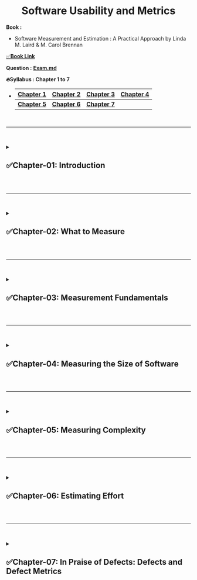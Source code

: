 <h1 align="center">Software Usability and Metrics</h1>

**Book :**
- Software Measurement and Estimation : A Practical Approach by Linda M. Laird & M. Carol Brennan

[✅**Book Link**][book]

[book]: https://drive.google.com/drive/folders/1Xfwx80e59zGNAfrznqzT6ev_If1cBrSD?usp=sharing

**Question :** [**Exam.md**](Exam.md)

**🔥Syllabus : Chapter 1 to 7**

-   |[**Chapter 1**][1] | [Chapter 2][2] | [Chapter 3][3] | [Chapter 4][4]|
    |--------- | --------- | --------- | ---------|
    |[**Chapter 5**](#ch5) | [**Chapter 6**][6] | [**Chapter 7**][7] |       |

[1]: #ch1
[2]: #ch2
[3]: #ch3
[4]: #ch4
[6]: #ch6
[7]: #ch7

<br><hr><br>
<details>
<summary><h2 id="ch1">✅Chapter-01: Introduction</h2></summary>

**🔥Why measurement?**
- 23% canceled before completion
- 28% of completed projects on time, budget, features
- 45% overrun budget

**🔥Skills needed for prediction and estimation**
- Software development related risk
- Activity control / predict
- Managing the risks
- Delivery Reliability

**🔥Maturity of an organization**
- **CMMI (Capability Maturity Model Integration)**
- 5 levels
- **i) Initial ii) Managed iii) Defined**
- **iv) Quantitatively Managed v) Optimizing**
- Process Area (PA) for each levels
- For ii) Managed: Project plan, Project montioring & control
- For iv) Quantitatively Managed: Establishing quantitative view
- For v) Optimizing: Continuous measurable improvement

</details>

<br><hr><br>
<details>
<summary><h2 id="ch2">✅Chapter-02: What to Measure</h2></summary>

**🔥3 information before creating measurement model**
- Customer of the metric
- What are the goals
- What metrics, when collected

How to make such model?

**🔥GQM (Goal Question Metric) approach**
- Identify goal
- Question(s) identification
- Define the metric

**🔥Decision Maker Model**
- Client is the decision maker
- Decision changes over time 
    ```mermaid
        graph LR
        A[Project Decisions] -->|Information| B[Project Measures]
        A -->|Data/Product| B
    ```
**🔥Standard Driven Metrics**
- Software Engineering Institute (SEI)
- Minimal set consists of following:
- System size
- Project duration
- Effort
- Defects
- Productivity

**🔥GQMM (Goal Question Metric Mechanism)**
- who will collect and report data
- how frequently data will be collected and reported
- Without mechanism, data may get corrupted & budget overrun

**🔥What to measure is a function of time**
- characteristics of any metrics program
- what to measure varies based on current position in lifecycle
- business needs change, metrics must change too
- metrics can lose their efficacy over time

</details>

<br><hr><br>
<details>
<summary><h2 id="ch3">✅Chapter-03: Measurement Fundamentals</h2></summary>

Number of lines of code (LOC) may vary depending on the rule.<br>
LLOC = logical lines of code<br>

**🔥Measurement models**
- Making the unmeasurable measurable.
- **3 types of model : text, diagrammatic, algorithmic**
- Text model - Items clearly defined but their relationships difficult to visualize
- Diagrammatic model
    ```mermaid
        flowchart LR;
        1([Features]) 
        2([Size])
        3([Effort])
        4([Cost])
        5([Schedule])
        6([Defects])
        7([Resources])
        1--->2--->3--->4
        3--->5--->6
        2--->6
        7--->5
    ```
- Algorithmic / parametric model
- Effort = Schedule * Resource
- 3 types of model example with -> "Response Time"

**🔥How to measure anything?**
- Pantometric paradigm
- reduce to 'minimum required', visualize, divide, measure

**🔥Meta Model for metrics**
- Abstract : Concept & Definition
- Empirical World : Operational Definition & Measurement in real world
    ```mermaid
        flowchart LR;
        root1(Concept)
        1(Definition)
        2(Operational Definition)
        3(Measurement in real world)
        root1-->1-->2-->3
    ```

**🔥5 types of measurement scale**
- **Nominal :** Orderless list, no relationship. Central tendency - only mode
- **Ordinal :** Ordered set, priority. Mode and Median. Cannot say 2 Major bug > 4 minor bug
- **Interval :** Consistent Difference. Addition, subtraction. Mode, Median, Mean
- **Ratio :** (+, -, *, /). Mode, Median, Mean
- **Absolute :** Number of occurrence. Mode, Median, Mean. No negative value

**🔥Measures of variability**
- **Range :** High point - Low point
- **Deviation :** Distance from mean

```math
\begin{flalign}
\textrm{Variance for population: } \sum_{}^{} \frac{\textrm{Deviations}^{2}}{N} \\
\textrm{Variance for sample: } \sum_{}^{} \frac{\textrm{Deviations}^{2}}{N-1} \\
\textrm{Standard Deviation (SD): }\sqrt{\textrm{Variance}} \\
\textrm{Index of Variation (IV): } \frac{\textrm{SD}}{Mean} 
\end{flalign} 
```

<!-- - **Variance :** 
    - For population $\small\sum(\text{deviations}^2) / N$
    - For sample $\small\sum(\text{deviations}^2) / (N - 1)$
- **Standard Deviation (SD) :** $\sqrt{\text{variance}}$
- **Index of Variation (IV) :** $\large\frac{\text{SD}}{\text{mean}}$ -->

- Validity & Reliability of measurement
- Measurement error - Systematic & Random 

</details>

<br><hr><br>
<details>
<summary><h2 id="ch4">✅Chapter-04: Measuring the Size of Software</h2></summary>

Size is one of the most basic attributes of software.<br>
Measuring size in both **physical and functional sense**.

🔥**Physical measurements**
<br>

- **⭐Size**
    - **Lines of Code (LOC)** is the traditional measure for software size
    - does not adequately address functionality, complexity and technology
    - issue is which rules to follow
    - **KLOC** -> 1000 LOC, **NKLOC** -> non-commented thousand LOC, **LLOC** -> Logical LOC
    - Software Engineering Institute (**SEI**) -> framework for counting source code
    
    <br>
- **⭐Language Productivity Factor**
    - **"Gearing Factor"** compares the expressiveness & differences in productivity of languages
    - The more productive a language is, the fewer LOC need to be written
    - show the **relationship between LOC and function points**
    - C++ 55, Java 53, C 128
    - how many LOC need to be written to implement a function point
    - compare projects normalized by functionality rather than lines of code
    
    <br>
- **⭐Counting reused and refactored code**
    - NASA's classification scheme with an ordinal scale of 4 points
    - reused verbatim, slightly modified (< 25%)
    - extensively modified (>= 25%), new
    - simplified to reused (< 25%) and new
    
    <br>
- **⭐Length of specification and design**
    - Number of pages & Number of "shalls"
    - specification-to-code & design-to-code expansion ratio
    - for design-to-code expansion ratio of 300, project with 12 pages of design, need to write 3600 NLOC
    - CMMI level 3 or higher org. use **"shalls" for mandatory requirements**
    - These requirements can be traced to design, code, test cases
    ```
    If avg. number of staff months per "shall" is 1.05 with a standard deviation of 10%, 
    estimated no. of staff months for project with 100 "shall" would be 
    
    100 * 1.05 = 105 +- 21 staff months with 2 SD of 20%
    (using 2 SD for increase in accuracy)

    The interval contained within 1 SD of the mean is ~68% of the population, 2 Sd is ~95%, 3 Sd is 99.73%
    ```
    ```
    The standard deviation is a measure of how much the data is spread out from the mean. A high SD means that values are generally far from the mean.

    The empirical rule, also known as the 68-95-99.7 rule, is a statistical rule of thumb that states that for a normal distribution, approximately:
    
    68% of the data falls within one SD of the mean. 95% within two. 99.7% within three.

    For example, if the mean height of a population is 5 feet 6 inches, and the SD is 2 inches, then:
    
    Approximately 68% of the population will have a height between 5'4'' inches and 5'8''. 95% between 5'2'' and 5'10'' //for 3sd , range too large? usefulness?
    ```

<br>

🔥**Measuring Functionality**

Physical measurements - less about problem being solved, more about development technology.
<br>
Need to measure the size - based on what system needs to do rather than how it does it internally

**Function Point (FP) approach** -> count the inputs, outputs, interfaces, databases & inquiries in a system

- **⭐Function Point Analysis (FPA)**
    - indirect measure for the functional size of a system
    - most widely used **Functional Size Measurement (FSM)**. Others are : Lorenz-Kidd Method, Object Points, WebMO & Use Case Points.
    - estimating the size of the system from its external transactions & databases
    - counting FP in **IFPUG (International Function Point User Group)** version of Function Point Analysis

<br>

- **⭐Calculating Function Points**
    - system's functionality decomposed into components of
        - inputs, outputs, external interface files (maintained by another system)
        - internal data files (maintained by this system)
        - inquiries
    - each component's difficulty is rated as **simple, average, or complex**
    - complexity rating is given to each component based on its type & difficulty
    - complexity rating represent the relative implementation effort
    - **UFP (Unadjusted Function Point)** = sum of all of the complexity ratings
    - **VAF (Value Adjustment Factor)** = based on the complexity of the overall system
    - **AFP (Adjusted Function Point)** = multiplying VAF by the UFPs
    - IFPUG rules to determine component difficulty & to count GUIs
    - getting-started strategy of rating everything as average complexity
    - **Additional adjustment** is made based on the expected **implementation difficulty** of the system.
    - Calculating **VAF** based on **14 General System Characteristics (GSC)** rated from **0 (no influence) to 5 (extensive influence)**
    - `AFPs = UFPs * (0.65 + 0.01 * VAF)`
        ```
        For an "average" system, with all average values of 2.5 for the 14 GSCs, the VAF = 14*2.5 = 35

        AFP = UFP * (0.65+0.35) = UFP, that is AFP equals 100% of the UFP
        ```
    - The VAF can adjust the function point count by +- 35% (if all of the GSCs are 5 or all are 0)
    - **Software Productivity Research (SPR)** proposed another method for **VAF**
        - This method uses **Problem Complexity** & **Code Complexity** to adjust the function point count
        - They are rated on a scale of **1 (simple algo/data) to 5 (very complex algo/data)**
        - `VAF = 0.4 + 0.1 * (Program Complexity + Data Complexity)`
        - 
            ```
            AFP = UFP * (0.4 + 0.1 * (PC + DC))
            If both factors are average (3), VAF = 0.4+0.1*(3+3) = 0.4+0.6 = 1

            Adjustment Range is +- 40% (if both factors are very complex or simple)
            It is +- 35% in the IFPUG method
            ```
    - 
        ```
        Estimate the effort to build the system. Assume a productivity of 10 FPs per staff month, with a standard deviation of +-1 staff month.

        Calculate AFP.

        If it is 34.3, then estimated number of staff months = 34.3/10 = 3.4
        Since the sd is +- 1 staff month, 1 sd is 34.3/9 = 3.81 and 34.3/11 = 3.12
        Therefore, estimated effort is between ~3.1 and ~3.8 staff months ~68% of the time.

        To reduce expected staff months, reduce the number of AFPS : 
        i) Reduce UFPs -> reduce functionality, might hurt project or -> simplify the design
        ii) Reduce VAF -> change some of the assumptions about GSCs

        Budget and staffing will always be inadequate. How to reduce the required effort?
        Simplify the solutions that reduces the proxy points, rather than working overtime or cutting features.
        ```

<br>

- **⭐Converting Function Points to Physical Size**
    - The primary purpose of the gearing factors is to convert FP to LOC, based on implementation language
    - The issue is which gearing factor to pick. Avg, max, min, median. David Consulting Group (DSG), Jones number, QSM.
    - Start with avg.

<br>

- **⭐Other FP Engineering Rules**
    - Schedule = FP^0.4, in calender months
        - the power factor ranges from ~0.32 to ~0.45
        - 0.4 is the average for 1000 FP projects
    - staff = FP / 150
    - Effort = Staff * Schedule
        ```
        Estimate the effort for a system with 25.93 FPs, using the Jones engineering rules for function points.

        Round the number of FP to 26. Power factor 0.32 for smaller projects
        Schedule = 26^0.32 = 2.84 calender months
        Staff = 26 / 150 = 0.173!!
        Effort = 0.173 * 2.84 = 0.5 staff month
        
        Schedule seems a reasonable number, but staffing is not & does not match well with the LOC engineering rules.

        Staffing rule does not hold up well for very small projects.
        Accuracy is low, but these rules give a starting point.
        ```
<br>

- **⭐Feature Points**
    - simple extension of FP for scientific applications.
    - originally designed for use with Management Information System (MIS)
    - developed by SPR to give additional weight to algorithmic complexity
    - shows an evolution of FPs to better match another problem domain space

</details>

<br><hr><br>
<details>
<summary><h2 id="ch5">✅Chapter-05: Measuring Complexity</h2></summary>

The more complex the code, the more difficult it is to understand, debug and maintain. This in turn implies more defects and lower productivity.

**Complexity - Structural, Conceptual, Computational**  

The complexity metrics are operational definitions of good design and good programming and are indicators for productivity and defect proneness. 

**🔥Structural Complexity**
- looks at design and structure of the software
- simplicity in design -> modularity, loose coupling, tight cohesion
- simplicity in structure -> simple control flow & interfaces
- predict defect proneness, productivity, and maintainability

- **⭐Size : System & Module size**
    - Typically measures LOC or function points
    - As a system increases in size, the relationship between defect and size is relatively linear. Defect density is relatively constant.
    - For modules size, there is a **sweet spot between 200 - 750** LOC per module.<br>A module is defined as a set of executable code that has one entrance and one exit.<br>At the start, density of defect is high. It decreases to a point then increase again due to less maintainability.
- **⭐Cyclomatic Complexity**
    - Measures the control flow within a module
    - Cyclomatic number of a graph denoted by `V(g)`
    - Calculated by counting the number of **linearly independent paths** within a program to determine the minimum number of unique tests to execute every executable statement.
    - `V(g) = e - n + 2`; g is the control graph of the module, e is the number of edges, n is the number of nodes.
    - `V(g) = bd + 1`; bd is the number of binary decisions in the control graph.<br>If there is a n-way decision, it is counted as n-1 binary decisions.
    - High CC numbers imply a high complexity and difficulty in maintaining & testing. **CC > 20 cause for concern and CC > 50 cause for alarm.**
    - **Side effects of CC** -> Bad Fix Probability : inserting a defect while trying to fix another defect.
    - **Usefulness of CC** -> Identify overly complex and non-complex parts. Estimate maintenance and testing effort.
    - **Extensions to CC** 
        - Cyclomatic Complexity Density (**CCD**) = CC / LOC
        - Essential Cyclomatic Complexity (**ECC**) -> Measure of unstructuredness of code, such as gotos in the middle of while loops<br> **CC after removing all of the structured constructs (if, else, while, repeat, sequence)**
        - ECC of programs that contain only structured programming constructs is 1
- **⭐Halstead's Metrics**
    - Measures the number of "operators" and "operands" in the code
    - Operands are variables, constants, and strings. Operators are everything else.
    - Operators that are paired (such as while do or {}) only count as one.
        ```
        If n1 = number of distinct operators
        n2 = number of distinct operands
        N1 = total number of operators
        N2 = total number of operands,
        
        Then Length, N = N1 + N2
        Vocabulary, n = n1 + n2
        Volume, V = N(log2(n))
        Difficulty, D = (n1/2) * (N2/n2)
        Effort, E = D * v
        ```
    - Calculated after the code is written, hence no predictive power for development effort.
    - Used as a predictor of maintenance effort.
- **⭐Information Flow Metrics**
    - Measures the flow of data into and out of modules
    - Predicts fault-prone & complex module
    - Information Flow Complexity **(IFC) = (fanin * fanout)^2**
    - Weighted IFC = length * IFC
    - **Fanin = local flows into a procedure + number of data structures from which the procedure retrieves data**  
    - **Fanout = local flows from a procedure + number of data structures that the procedure updates**
    - Length = number of source statements in a procedure excluding comments.
    - **Fanout much better indicator than Fanin.**<br>Evolve Fanin to ignore the number of calls, only count the number of data structures read.
    - **High IFC of a procedure indicates** -> lack of cohesion,<br>potential choke point due to too much information traffic,<br>Excessive functional complexity<br>Need to redesign/simplify/extensive testing
- **⭐System Complexity**
    - Measures the complexity of the entire system in terms of maintainability and/or overall design
    - **💥Maintainability Index**
        - to indicate modules & software that are difficult to maintain as well as to develop initially
        - **composite metric based on LOC, Halstead's metrics & cyclomatic complexity**
        - `MI = 171 - 5.2ln(aV) - 0.23aV(g') - 16.2ln(aLOC) + 50sin[(2.4 * perCM)^0.5]`
            ```
            aV = average Halstead volume V per module
            aV(g') = average extended cyclomatic complexity per module
            aLOC = average count of Lines of Code per module
            perCM = average percent of lines of comments per module (optional)
            ```
        - The coefficients were empirically derived from actual usage data
        - **MI > 85 = Highly maintainable, MI > 65 && <= 85 = Moderately maintainable, MI <= 65 = Difficult to maintain**
        - MI uses the average per module. **Start off with a score of 171**. All factor impact MI negatively except perCM. The higher the volume, ECC, LOC, the lower the MI.
        - Consistent with experts in assessing which modules and systems are more or less maintainable and give potential targets for redesign
        - Tools exist to automatically calculate MI
    - **💥Agresti-Card-Glass System Complexity Metric**
        - based on the structured design modularity principles of coupling and cohesion
        - **Total system complexity = Total structural (intermodule) complexity + Total data model (intramodule) complexity**
        - designed for large systems using top-down design methodologies and reinforces top-down design techniques
- **⭐Object-Oriented Design Metrics**
    - Functional designs are structured around procedures and modules and decomposition of those
    - **Object Orient designs are structured around objects** which encapsulates state, characteristics and possible set of actions for that object
    - LOC is a measure of size for procedural code, but does not make much sense for OO code. Fanout may not make much sense either.
    - Need metrics to **measure classes, modularity, encapsulation, inheritance, and abstraction**
    - The **CK metrics suite** is a popular set of OOD metrics that consists of **six metrics** : 
        - WMC - Weighted Methods per Class
        - DIT - Depth of Inheritance Tree
        - NOC - Number of Children
        - CBO - Coupling Between Object Classes
        - RFC - Response For Class
        - LCOM - Lack of Cohesion on Methods

**🔥Conceptual**
- refers to difficulty in understanding
- tends to be more psychological, base on mental capacity and thought processes of programmers
- difficult to quantify
    - how difficult to specify a solution
    - amount of time required to understand the code itself
- comparing design & implementation


**🔥Computational**
- complexity of the computation begin performed
- measure by required **amount of time**(no. of instructions) & **space**(disk, memory)
- **evaluate & compare implementations and design** for efficiency
- to ensure that complexity of solution does not exceed the inherent complexity of the problem being solved

</details>

<br><hr><br>
<details>
<summary><h2 id="ch6">✅Chapter-06: Estimating Effort</h2></summary>

**🔥Cone of Uncertainty**
- Barry Boehm published the classical chart which became known as "cone of uncertainty"
- **Represents the estimated accuracy of estimates at different phases of a project**, the accuracy of an estimate is a factor of +- 4
- If a project is estimated to need 200 staff months, it could take anywhere between 50 and 800 staff months
- **Estimate accuracy increases along the life cycle of a project**
- Phases -> Feasibility, Plans and Requirements, Product Design, Detailed Design, Development and Test
- **Instead of giving "the number", we need to give ranges and views based on probabilistic distributions.**
- The "pX view" means that there is an X% probability of not exceeding the estimate
    <table>
        <caption>
            <b>Estimation Uncertainty Engineering Rules</b>
        </caption>
        <tr>
            <td align="center"><b>Project Phase</b></td>
            <td align="center"><b>Feasibility</b></td>
            <td align="center"><b>Requirements</b></td>
            <td align="center"><b>Design</b></td>
            <td align="center"><b>Coding</b></td>
            <td align="center"><b>Testing</b></td>
        </tr>
        <tr>
            <td align="center"><b>%Uncertainty</b></td>
            <td align="center">+100/-50</td>
            <td align="center">+50/-25</td>
            <td align="center">+20/-10</td>
            <td align="center">+10/-5</td>
            <td align="center">+5</td>
        </tr>
    </table>
- If current p50 estimate is 50 staff months and currently in design phase, using engineering rules, expected range is between 45 and 60 staff months
</details>

<br><hr><br>
<details>
<summary><h2 id="ch7">✅Chapter-07: In Praise of Defects: Defects and Defect Metrics</h2></summary>

Defects/Bug/Fault are real, observable manifestations and indications of the software development progress, process, and quality.

**🔥Fault vs Failure**
- Faults are defects that are in the system at some point in time.
- Failures are faults that occur in operation.
- Defects metrics measure faults.
- Reliability metrics measure failures.

<br>

**🔥Software Availability**
- If code contains faults but they are never executed in operation, then the system never fails.<br> The **mean-time-between-failures (MTBF)** for the system will approach infinity and software availability will be 100%.
- If there is only one fault and it is executed in the boot sequence, the system will fail every time.<br>**MTBF** approaches 0 and software availability will be 0%.

<br>

**🔥Defect Dynamics and Behavior**
- **Defect Arrival Rates** -> follow Rayleigh curve. bell shaped
- **Defect versus Effort** -> Linear. Errors lead to defects at a relatively constant rate. Can adjust the slope of the line.
- **Defect versus Staffing** -> Rayleigh curve.
- **Defect versus Code Production Rate** -> Related to staff effort curve, follow Rayleigh curve.
- **Defect Density versus Module Complexity**
    - "bathtub chart"
    - **Defect Density :** The number of defects per KLOC or per function point.
    - Defect density for small module is high, falls exponentially as the size increases, bottoms out for a while, and then rises again.
    - Initial set of "startup defects" will create a high defect density for very small module.<br>As the software becomes increasingly complex, it causes a higher rate of defects.
    - <img src = "https://drive.google.com/uc?id=13KoD3IKOtQDwF68liRRXo8fcTCDZIgFq" alt = "Defect Dynamics Graph" align = "center" width="70%">

<br>

**🔥Defect Model**
- project the total number of defects and their distribution over time. Dynamic & Static.
- **Static model** 
    - uses attributes of the project and the process to predict the number of faults.
    - can be used early in the development process, even before the tracking of defects begin.
- **Dynamic model**
    - based on the statistical distribution of faults found.
    - require defect data and used once the tracking of defects starts.

<br>

**🔥Dynamic Defect Models**
- **Rayleigh, Exponential, S-curves** are defect distribution equations
- Rayleigh distributions model the entire development life cycle
- Exponential & S-curves are applicable for the testing/deployment processes
- **2 distribution functions**
    - Probability Distribution Function (**PDF**) for defect arrivals, called f(t)
    - Cumulative Distribution Function (**CDF**) for total number of defects to arrive by time t, called F(t)
    - f(t) is the derivative of F(t). `dF(t)/dt = f(t)`
- The Rayleigh and Exponential curves are both in the family of Weibull curves and have the forms<br>`f(t) = m(t/c)^m * e^(-t/c)^m / t`<br>`F(t) = 1 - e^(-t/c)^m`<br>For Exponential distribution, m = 1.<br>For Rayleigh distribution, m = 2.

<br>

**🔥Rayleigh Models**
- Equations for the basic Rayleigh curves:<br>`f(t) = K * 2(t/c)^2 * e^(-t/c)^2`<br>`F(t) = K * (1 - e^(-t/c)^2)`
- Here t is time, c is constant, and k is the total number of defects (area under the curve)
- use these equations to predict arrival rates and total number of defects.
- `c = √2 t_m`, where t_m is the time t at which f(t) is maximum
- 40% of the defects should appear by time t_m
- Predicting the distribution
    ```
    In Easy method, from defect arrival data, t_m is found.
    Find sum of the number of bugs from t_1 to t_m.
    Given 40% of the defects appear by t_m, total number of defects (k) can be found.
    f(t) can be found using k and t_m.
    ```
    ```
    In more complex method, calculate k using data points and t_m.
    Calculate K for all the values of f(t). That is in the equation, put f(t), t, t_m, e to find K.
    Calculate the mean and standard deviation for all values of k.
    ```

<br>

**🔥Static Defect Models**
- **Data Insertion and Removal Model**
    - Defects in : Requirement, Design, Coding
    - Defects out : Prototyping, Reviews, Inspections, Testing
    - Improve a product by inserting fewer defects, removing more of them.
    - Good high-level model to guide thinking and reason about defect processes.
- **Defect Removal Efficiency (DRE)**
    - `DRE_i = E_i / (E_i + E_i+1)`
    - E_i is the number of defects found in the activity i
    - E_i+1 is the number of defects found after activity i that are traceable to defects that were present during activity i.
    - The goal is to have DRE_i approach 1, so that defects are found and removed before they reach the next activity.
    - The **defect removal matrix** is a useful matrix that identifies both the phase in which a defect was inserted and when it was removed.
        - can calculate the efficiencies of the defect removal for each step in a process.
        - **Four defect removal steps :** Requirements Review, Design Review, Testing and Customer Detected
        - **Three defect insertion phases :** Requirements, Design and Coding.
        - Representing defect data in a DRE matrix: 
        <table>
            <tr>
                <td colspan="4" align="right"><strong>Defect Injection Phase</strong></td>
            </tr>
            <tr>
                <td><b>Defect Removal Step</b></td>
                <td align="center"><b>Requirements</b></td>
                <td align="center"><b>Design</b></td>
                <td align="center"><b>Coding</b></td>
                <td align="center"><b>Total</b></td>
            </tr>
            <tr>
                <td><b>Requirements Review</b></td>
                <td align="center">13</td>
                <td align="center"></td>
                <td align="center"></td>
                <td align="center">13</td>
            </tr>
            <tr>
                <td><b>Design Review</b></td>
                <td align="center">2</td>
                <td align="center">12</td>
                <td align="center"></td>
                <td align="center">14</td>
            </tr>
            <tr>
                <td><b>Testing</b></td>
                <td align="center">3</td>
                <td align="center">5</td>
                <td align="center">32</td>
                <td align="center">40</td>
            </tr>
            <tr>
                <td><b>Customer Detected</b></td>
                <td align="center">1</td>
                <td align="center">3</td>
                <td align="center">4</td>
                <td align="center">8</td>
            </tr>
            <tr>
                <td><b>Total</b></td>
                <td align="center">19</td>
                <td align="center">20</td>
                <td align="center">36</td>
                <td align="center">75</td>
            </tr>
        </table>
        
        - The matrix indicates that 19 requirements defects have been found, 13 of which were found in the requirements review, 2 in design review, 3 in testing, and 1 by the customer.
        - DRE for System = Total Detected Before Release / Total Detected
= 67 / 75 = 89%
        - DRE of a phase measures the percentage of possible faults that were removed in a phase.
        - In design, there were 26 possible faults that could have been detected (6 requirements & 20 design faults)<br>14 of them were discovered in the design review phase, resulting in a DRE of 14/26 
        - DRE_requirement = 13 / 19 = 68%
        - DRE_design = 14 / 26 = 54%
        - DRE_testing = 40 / 48 = 83%
        - DRE_customer-detected = 8 / 8 = 100%
        ```
        Cost of fixing in req/design -> 1x
        Cost of fixing in coding -> 5x
        Cost of fixing in formal testing phase -> 25x
        Cost of fixing in field -> 250x

        A DRE of 100% is probably impossible due to latent defects.
        Good software should be less than 2 defects per KLOC.
        Safe software should be 0.5 - 1.5 defects per KLOC.
        ```

</details>